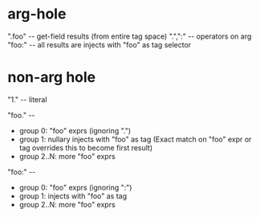 # arg-hole

".foo"  -- get-field results (from entire tag space)
".",":" -- operators on arg
"foo:"  -- all results are injects with "foo" as tag selector

# non-arg hole

"1." -- literal

"foo." --
  * group 0: "foo" exprs (ignoring ".")
  * group 1: nullary injects with "foo" as tag
  (Exact match on "foo" expr or tag overrides this to become first result)
  * group 2..N: more "foo" exprs

"foo:" --
  * group 0: "foo" exprs (ignoring ":")
  * group 1: injects with "foo" as tag
  * group 2..N: more "foo" exprs
